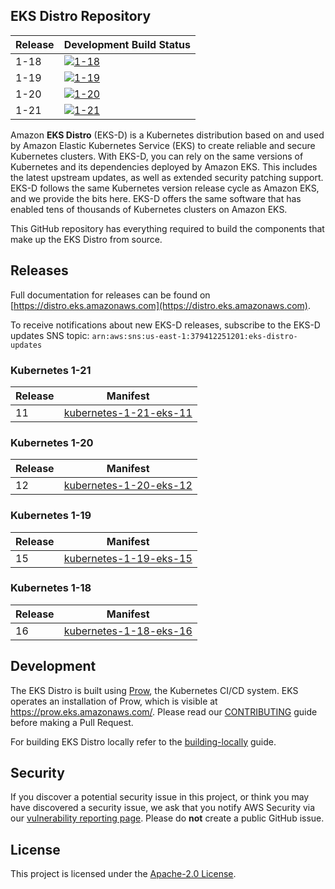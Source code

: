 ## EKS Distro Repository

| Release | Development Build Status |
| --- | --- |
| 1-18 | [![1-18](https://prow.eks.amazonaws.com/badge.svg?jobs=build-1-18-postsubmit)](https://prow.eks.amazonaws.com/?job=build-1-18-postsubmit) |
| 1-19 | [![1-19](https://prow.eks.amazonaws.com/badge.svg?jobs=build-1-19-postsubmit)](https://prow.eks.amazonaws.com/?job=build-1-19-postsubmit) |
| 1-20 | [![1-20](https://prow.eks.amazonaws.com/badge.svg?jobs=build-1-20-postsubmit)](https://prow.eks.amazonaws.com/?job=build-1-20-postsubmit) |
| 1-21 | [![1-21](https://prow.eks.amazonaws.com/badge.svg?jobs=build-1-21-postsubmit)](https://prow.eks.amazonaws.com/?job=build-1-21-postsubmit) |

Amazon **EKS Distro** (EKS-D) is a Kubernetes distribution based on and used by
Amazon Elastic Kubernetes Service (EKS) to create reliable and secure Kubernetes
clusters. With EKS-D, you can rely on the same versions of Kubernetes and its
dependencies deployed by Amazon EKS. This includes the latest upstream updates,
as well as extended security patching support. EKS-D follows the same Kubernetes
version release cycle as Amazon EKS, and we provide the bits here. EKS-D offers
the same software that has enabled tens of thousands of Kubernetes clusters on
Amazon EKS.

This GitHub repository has everything required to build the components that make
up the EKS Distro from source.

## Releases

Full documentation for releases can be found on [https://distro.eks.amazonaws.com](https://distro.eks.amazonaws.com).

To receive notifications about new EKS-D releases, subscribe to the EKS-D updates SNS topic: 
`arn:aws:sns:us-east-1:379412251201:eks-distro-updates`

### Kubernetes 1-21

| Release | Manifest |
| --- | --- |
| 11 | [kubernetes-1-21-eks-11](https://distro.eks.amazonaws.com/kubernetes-1-21/kubernetes-1-21-eks-11.yaml) |

### Kubernetes 1-20

| Release | Manifest |
| --- | --- |
| 12 | [kubernetes-1-20-eks-12](https://distro.eks.amazonaws.com/kubernetes-1-20/kubernetes-1-20-eks-12.yaml) |

### Kubernetes 1-19

| Release | Manifest |
| --- | --- |
| 15 | [kubernetes-1-19-eks-15](https://distro.eks.amazonaws.com/kubernetes-1-19/kubernetes-1-19-eks-15.yaml) |

### Kubernetes 1-18

| Release | Manifest |
| --- | --- |
| 16 | [kubernetes-1-18-eks-16](https://distro.eks.amazonaws.com/kubernetes-1-18/kubernetes-1-18-eks-16.yaml) |

## Development

The EKS Distro is built using
[Prow](https://github.com/kubernetes/test-infra/tree/master/prow), the
Kubernetes CI/CD system. EKS operates an installation of Prow, which is visible
at https://prow.eks.amazonaws.com/. Please read our
[CONTRIBUTING](CONTRIBUTING.md) guide before making a Pull Request.

For building EKS Distro locally refer to the [building-locally](docs/development/building-locally.md) guide.

## Security

If you discover a potential security issue in this project, or think you may
have discovered a security issue, we ask that you notify AWS Security via our
[vulnerability reporting
page](http://aws.amazon.com/security/vulnerability-reporting/). Please do
**not** create a public GitHub issue.

## License

This project is licensed under the [Apache-2.0 License](LICENSE).
